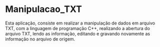 # Manipulacao_TXT

Esta aplicação, consiste em realizar a manipulação de dados em arquivo TXT, com a linguagem de programação C++, realizando a abertura do arquivo TXT, lendo as informação, editando e gravando novamente as informação no arquivo de origem.
